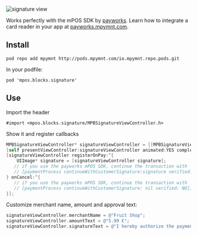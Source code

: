 ![signature view](https://bitbucket.org/payworks/mpos.ios.blocks.signatureview/raw/b9bb9a553242d9a5150f4b20cda018abaf04644d/screen.png "Signature View")

Works perfectly with the mPOS SDK by [payworks](http://www.payworksmobile.com). Learn how to integrate a card reader in your app at [payworks.mpymnt.com](http://www.payworks.mpymnt.com).

## Install

    pod repo add mpymnt http://pods.mpymnt.com/io.mpymnt.repo.pods.git

In your podfile:

    pod 'mpos.blocks.signature'

## Use

Import the header

    #import <mpos.blocks.signature/MPBSignatureViewController.h>

Show it and register callbacks

```objectivec
MPBSignatureViewController* signatureViewController = [[MPBSignatureViewController alloc]init];
[self presentViewController:signatureViewController animated:YES completion:nil];
[signatureViewController registerOnPay:^{
    UIImage* signature = [signatureViewController signature];  
   // if you use the payworks mPOS SDK, continue the transaction with
   // [paymentProcess continueWithCustomerSignature:signature verified:YES];
} onCancel:^{
   // if you use the payworks mPOS SDK, continue the transaction with
   // [paymentProcess continueWithCustomerSignature: nil verified: NO];
}];
```

Customize merchant name, amount and approval text:

```objectivec
signatureViewController.merchantName = @"Fruit Shop";
signatureViewController.amountText = @"5.99 €";
signatureViewController.signatureText = @"I hereby authorize the payment of 5.99 € to Fruit Shop.";
```